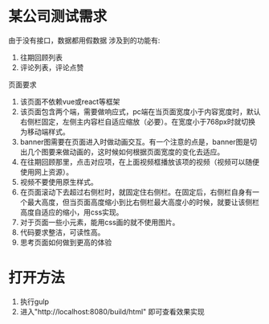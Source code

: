 # 某公司测试需求
由于没有接口，数据都用假数据
涉及到的功能有:
1. 往期回顾列表
2. 评论列表，评论点赞

页面要求

1. 该页面不依赖vue或react等框架
2. 该页面包含两个端，需要做响应式，pc端在当页面宽度小于内容宽度时，默认右侧栏固定，左侧主内容栏自适应缩放（必要）。在宽度小于768px时就切换为移动端样式。
3. banner图需要在页面进入时做动画交互。有一个注意的点是，banner图是切出几个图要来做动画的，这时候如何根据页面宽度的变化去适应。
4. 在往期回顾那里，点击对应项，在上面视频框播放该项的视频（视频可以随便使用网上资源）。
5. 视频不要使用原生样式。
6. 在页面滚动下去超过右侧栏时，就固定住右侧栏。在固定后，右侧栏自身有一个最大高度，但当页面高度缩小到比右侧栏最大高度小的时候，就要让该侧栏高度自适应的缩小，用css实现。
7. 对于页面一些小元素，能用css画的就不使用图片。
8. 代码要求整洁，可读性高。
9. 思考页面如何做到更高的体验

# 打开方法
1. 执行gulp
2. 进入"http://localhost:8080/build/html" 即可查看效果实现
